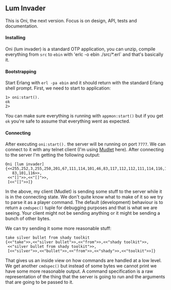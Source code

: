 ## Lum Invader
This is Oni, the next version. Focus is on design, API, tests and documentation.

#### Installing
Oni (lum invader) is a standard OTP application, you can unzip, compile everything from `src` to `ebin` with 'erlc -o ebin ./src/*.erl` and that's basically it.

#### Bootstrapping
Start Erlang with `erl -pa ebin` and it should return with the standard Erlang shell prompt. First, we need to start to application:

    1> oni:start().
    ok
    2>

You can make sure everything is running with `appmon:start()` but if you get `ok` you're safe to assume that everything went as expected.

#### Connecting
After executing `oni:start().` the server will be running on port `7777`. We can connect to it with any telnet client (I'm using [Mudlet](http://www.mudlet.org/) here). After connecting to the server I'm getting the following output:

    Oni [lum invader]
    {<<255,252,3,255,250,201,67,111,114,101,46,83,117,112,112,111,114,116,115,46,
       83,101,116>>,
     <<"[]">>,<<"[]">>,
     [<<"[]">>]}

In the above, my client (Mudlet) is sending some stuff to the server while it is in the connecting state. We don't quite know what to make of it so we try to parse it as a player command. The default (development) behaviour is to return a `cmdspec()` tuple for debugging purposes and that is what we are seeing. Your client might not be sending anything or it might be sending a bunch of other bytes. 

We can try sending it some more reasonable stuff:

    take silver bullet from shady toolkit
    {<<"take">>,<<"silver bullet">>,<<"from">>,<<"shady toolkit">>,
     <<"silver bullet from shady toolkit">>,
     [<<"silver">>,<<"bullet">>,<<"from">>,<<"shady">>,<<"toolkit">>]}

That gives us an inside view on how commands are handled at a low level. We get another `cmdspec()` but instead of some bytes we cannot print we have some more reasonable output. A command specification is a raw representation of the thing that the server is going to run and the arguments that are going to be passed to it.

